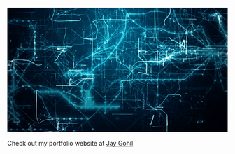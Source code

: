 <p align="center">
  <img src="JayGohil.gif" alt="animated" />
</p>

Check out my portfolio website at [Jay Gohil](https://jay-gohil.ml)


<!--
![gif](Jay-Gohil.gif)
-->

<!--
Github Profile Section
-->

